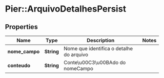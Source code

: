 # Pier::ArquivoDetalhesPersist

## Properties
Name | Type | Description | Notes
------------ | ------------- | ------------- | -------------
**nome_campo** | **String** | Nome que identifica o detalhe do arquivo | 
**conteudo** | **String** | Conte\u00C3\u00BAdo do nomeCampo | 


